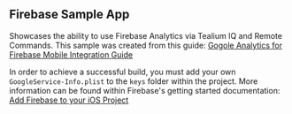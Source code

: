 ## Firebase Sample App
Showcases the ability to use Firebase Analytics via Tealium IQ and Remote Commands. This sample was created from this guide: [Gogole Analytics for Firebase Mobile Integration Guide](https://community.tealiumiq.com/t5/Installation-Libraries/Google-Analytics-for-Firebase-Mobile-Integration-Guide/ta-p/21200)

In order to achieve a successful build, you must add your own `GoogleService-Info.plist` to the `keys` folder within the project. More information can be found within Firebase's getting started documentation: [Add Firebase to your iOS Project](https://firebase.google.com/docs/ios/setup.)